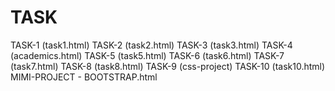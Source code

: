 # TASK
TASK-1 (task1.html)
TASK-2 (task2.html)
TASK-3 (task3.html)
TASK-4 (academics.html)
TASK-5 (task5.html)
TASK-6 (task6.html)
TASK-7 (task7.html)
TASK-8 (task8.html)
TASK-9 (css-project)
TASK-10 (task10.html)
MIMI-PROJECT - BOOTSTRAP.html
